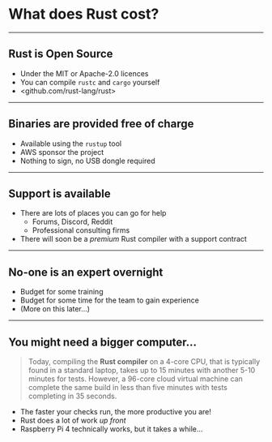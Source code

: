 # What does Rust cost?

---

## Rust is Open Source

* Under the MIT or Apache-2.0 licences
* You can compile `rustc` and `cargo` yourself
* <github.com/rust-lang/rust>

---

## Binaries are provided free of charge

* Available using the `rustup` tool
* AWS sponsor the project
* Nothing to sign, no USB dongle required

---

## Support is available

* There are lots of places you can go for help
  * Forums, Discord, Reddit
  * Professional consulting firms
* There will soon be a *premium* Rust compiler with a support contract

---

## No-one is an expert overnight

* Budget for some training
* Budget for some time for the team to gain experience
* (More on this later...)

---

## You might need a bigger computer...

> Today, compiling the __Rust compiler__ on a 4-core CPU, that is typically
> found in a standard laptop, takes up to 15 minutes with another 5-10 minutes
> for tests. However, a 96-core cloud virtual machine can complete the same
> build in less than five minutes with tests completing in 35 seconds.

* The faster your checks run, the more productive you are!
* Rust does a lot of work *up front*
* Raspberry Pi 4 technically works, but it takes a while...
